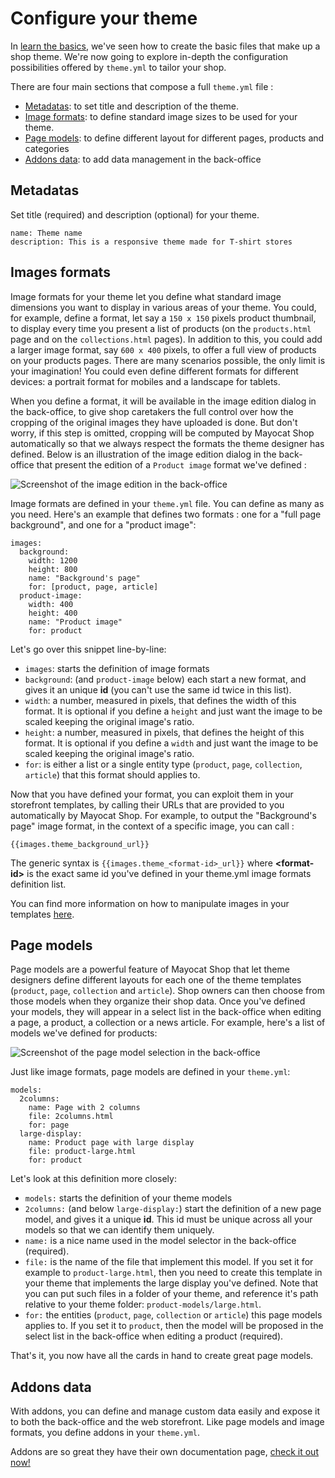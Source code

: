 <!--
  layout: documentation-with-menu
  title: Configure your theme
  -->

Configure your theme
====================

In [learn the basics](/documentation-basics), we've seen how to create the basic files that make up a shop theme. We're now going to explore in-depth the configuration possibilities offered by ```theme.yml``` to tailor your shop.

There are four main sections that compose a full ```theme.yml``` file :

- [Metadatas](#metadatas): to set title and description of the theme.
- [Image formats](#image-formats): to define standard image sizes to be used for your theme.
- [Page models](#models): to define different layout for different pages, products and categories
- [Addons data](#addons): to add data management in the back-office

<a name="metadatas"></a>

Metadatas
---------

Set title (required) and description (optional) for your theme.

    name: Theme name
    description: This is a responsive theme made for T-shirt stores

<a name="images-formats"></a>

Images formats
--------------

Image formats for your theme let you define what standard image dimensions you want to display in various areas of your theme. You could, for example, define a format, let say a ```150 x 150``` pixels product thumbnail, to display every time you present a list of products (on the ```products.html``` page and on the ```collections.html``` pages). In addition to this, you could add a larger image format, say ```600 x 400``` pixels, to offer a full view of products on your products pages. There are many scenarios possible, the only limit is your imagination! You could even define different formats for different devices: a portrait format for mobiles and a landscape for tablets.

When you define a format, it will be available in the image edition dialog in the back-office, to give shop caretakers the full control over how the cropping of the original images they have uploaded is done. But don't worry, if this step is omitted, cropping will be computed by Mayocat Shop automatically so that we always respect the formats the theme designer has defined. Below is an illustration of the image edition dialog in the back-office that present the edition of a ```Product image``` format we've defined :

![Screenshot of the image edition in the back-office](/images/image-edition.png "Image edition in the back-office")

Image formats are defined in your ```theme.yml``` file. You can define as many as you need. Here's an example that defines two formats : one for a "full page background", and one for a "product image":

    images:
      background:
        width: 1200
        height: 800
        name: "Background's page"
        for: [product, page, article]
      product-image:
        width: 400
        height: 400
        name: "Product image"
        for: product


Let's go over this snippet line-by-line:

- ```images```: starts the definition of image formats
- ```background```: (and ```product-image``` below) each start a new format, and gives it an unique **id** (you can't use the same id twice in this list).
- ```width```: a number, measured in pixels, that defines the width of this format. It is optional if you define a ```height``` and just want the image to be scaled keeping the original image's ratio.
- ```height```: a number, measured in pixels, that defines the height of this format. It is optional if you define a ```width``` and just want the image to be scaled keeping the original image's ratio.
- ```for```: is either a list or a single entity type (```product```, ```page```, ```collection```, ```article```) that this format should applies to.

Now that you have defined your format, you can exploit them in your storefront templates, by calling their URLs that are provided to you automatically by Mayocat Shop. For example, to output the "Background's page" image format, in the context of a specific image, you can call :

    {{images.theme_background_url}}

The generic syntax is ```{{images.theme_<format-id>_url}}``` where **\<format-id\>** is the exact same id you've defined in your theme.yml image formats definition list.

You can find more information on how to manipulate images in your templates [here](/documentation-images).

<a name="models"></a>

Page models
-----------

Page models are a powerful feature of Mayocat Shop that let theme designers define different layouts for each one of the theme templates (```product```, ```page```, ```collection``` and ```article```). Shop owners can then choose from those models when they organize their shop data. Once you've defined your models, they will appear in a select list in the back-office when editing a page, a product, a collection or a news article. For example, here's a list of models we've defined for products:

![Screenshot of the page model selection in the back-office](/images/page-models.png "Model selection in the back-office")

Just like image formats, page models are defined in your ```theme.yml```:

    models:
      2columns:
        name: Page with 2 columns
        file: 2columns.html
        for: page
      large-display:
        name: Product page with large display
        file: product-large.html
        for: product

Let's look at this definition more closely:

- ```models:``` starts the definition of your theme models
- ```2columns:``` (and below ```large-display:```) start the definition of a new page model, and gives it a unique **id**. This id must be unique across all your models so that we can identify them uniquely.
- ```name:``` is a nice name used in the model selector in the back-office (required).
- ```file:``` is the name of the file that implement this model. If you set it for example to ```product-large.html```, then you need to create this template in your theme that implements the large display you've defined. Note that you can put such files in a folder of your theme, and reference it's path relative to your theme folder: ```product-models/large.html```.
- ```for:``` the entities (```product```, ```page```, ```collection``` or ```article```) this page models applies to. If you set it to ```product```, then the model will be proposed in the select list in the back-office when editing a product (required).

That's it, you now have all the cards in hand to create great page models.

<a name="addons"></a>

Addons data
-----------

With addons, you can define and manage custom data easily and expose it to both the back-office and the web storefront. Like page models and image formats, you define addons in your ```theme.yml```.

Addons are so great they have their own documentation page, [check it out now!](/documentation-addons)
